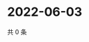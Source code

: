 # 2022-06-03

共 0 条

<!-- BEGIN WEIBO -->
<!-- 最后更新时间 Fri Jun 03 2022 20:23:52 GMT+0800 (China Standard Time) -->

<!-- END WEIBO -->
